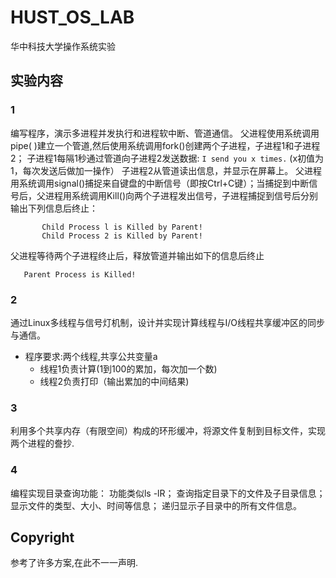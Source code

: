 # HUST_OS_LAB
华中科技大学操作系统实验
## 实验内容
### 1
编写程序，演示多进程并发执行和进程软中断、管道通信。
父进程使用系统调用pipe( )建立一个管道,然后使用系统调用fork()创建两个子进程，子进程1和子进程2；
子进程1每隔1秒通过管道向子进程2发送数据:
`I send you x times.` (x初值为1，每次发送后做加一操作）
子进程2从管道读出信息，并显示在屏幕上。
父进程用系统调用signal()捕捉来自键盘的中断信号（即按Ctrl+C键）；当捕捉到中断信号后，父进程用系统调用Kill()向两个子进程发出信号，子进程捕捉到信号后分别输出下列信息后终止：
```
	   Child Process l is Killed by Parent!
	   Child Process 2 is Killed by Parent!
```
父进程等待两个子进程终止后，释放管道并输出如下的信息后终止
```
   Parent Process is Killed!
```
### 2
通过Linux多线程与信号灯机制，设计并实现计算线程与I/O线程共享缓冲区的同步与通信。
- 程序要求:两个线程,共享公共变量a
    - 线程1负责计算(1到100的累加，每次加一个数)
    - 线程2负责打印（输出累加的中间结果)
### 3
利用多个共享内存（有限空间）构成的环形缓冲，将源文件复制到目标文件，实现两个进程的誊抄.
### 4
编程实现目录查询功能：
功能类似ls -lR；
查询指定目录下的文件及子目录信息；
显示文件的类型、大小、时间等信息；
递归显示子目录中的所有文件信息。

## Copyright
参考了许多方案,在此不一一声明.
